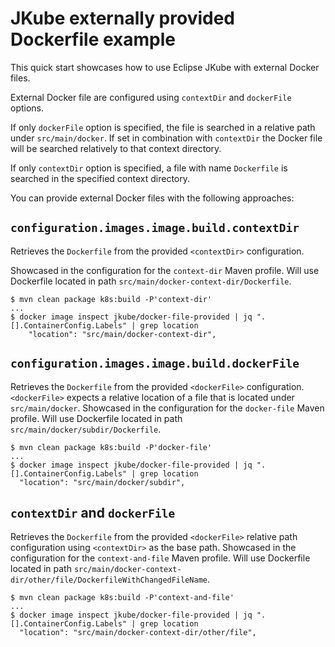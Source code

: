 # JKube externally provided Dockerfile example
This quick start showcases how to use Eclipse JKube with external Docker files.

External Docker file are configured using `contextDir` and `dockerFile` options.

If only `dockerFile` option is specified, the file is searched in a relative path
under `src/main/docker`. If set in combination with `contextDir` the Docker file
will be searched relatively to that context directory.

If only `contextDir` option is specified, a file with name `Dockerfile` is searched 
in the specified context directory.

You can provide external Docker files with the following approaches:

## `configuration.images.image.build.contextDir`
Retrieves the `Dockerfile` from the provided `<contextDir>` configuration.

Showcased in the configuration for the `context-dir` Maven profile. Will use Dockerfile
located in path `src/main/docker-context-dir/Dockerfile`.

```shell script
$ mvn clean package k8s:build -P'context-dir'
...
$ docker image inspect jkube/docker-file-provided | jq ".[].ContainerConfig.Labels" | grep location 
    "location": "src/main/docker-context-dir",
```

## `configuration.images.image.build.dockerFile`
Retrieves the `Dockerfile` from the provided `<dockerFile>` configuration.
`<dockerFile>` expects a relative location of a file that is located under `src/main/docker`.
Showcased in the configuration for the `docker-file` Maven profile. Will use Dockerfile
located in path `src/main/docker/subdir/Dockerfile`.

```shell script
$ mvn clean package k8s:build -P'docker-file'
...
$ docker image inspect jkube/docker-file-provided | jq ".[].ContainerConfig.Labels" | grep location 
  "location": "src/main/docker/subdir",
```

## `contextDir` and `dockerFile`
Retrieves the `Dockerfile` from the provided `<dockerFile>` relative path configuration 
using `<contextDir>` as the base path.
Showcased in the configuration for the `context-and-file` Maven profile. Will use Dockerfile
located in path `src/main/docker-context-dir/other/file/DockerfileWithChangedFileName`.

```shell script
$ mvn clean package k8s:build -P'context-and-file'
...
$ docker image inspect jkube/docker-file-provided | jq ".[].ContainerConfig.Labels" | grep location 
  "location": "src/main/docker-context-dir/other/file",
```
